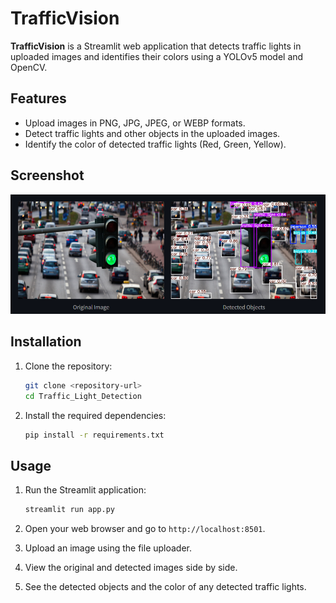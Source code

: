 # TrafficVision

**TrafficVision** is a Streamlit web application that detects traffic lights in uploaded images and identifies their colors using a YOLOv5 model and OpenCV.

## Features

- Upload images in PNG, JPG, JPEG, or WEBP formats.
- Detect traffic lights and other objects in the uploaded images.
- Identify the color of detected traffic lights (Red, Green, Yellow).

## Screenshot
![TrafficVision App Screenshot](<Screenshot 2025-02-21 200900-1.png>)

## Installation

1. Clone the repository:

    ```sh
    git clone <repository-url>
    cd Traffic_Light_Detection
    ```

2. Install the required dependencies:

    ```sh
    pip install -r requirements.txt
    ```

## Usage

1. Run the Streamlit application:

    ```sh
    streamlit run app.py
    ```

2. Open your web browser and go to `http://localhost:8501`.

3. Upload an image using the file uploader.

4. View the original and detected images side by side.

5. See the detected objects and the color of any detected traffic lights.


